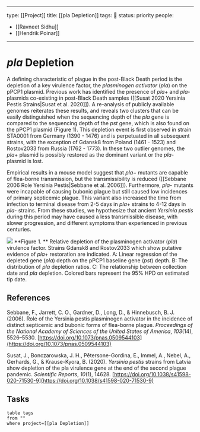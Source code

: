 
---
type: [[Project]]
title: [[pla Depletion]]
tags: 🧨 
status: priority
people:
  - [[Ravneet Sidhu]]
  - [[Hendrik Poinar]]
---

# *pla* Depletion

A defining characteristic of plague in the post-Black Death period is the depletion of a key virulence factor,  the *plasminogen activator* (*pla*) on the pPCP1 plasmid. Previous work has identified the presence of *pla*+ and *pla*- plasmids co-existing in post-Black Death samples ([[Susat 2020 Yersinia Pestis Strains|Susat et al. 2020]]). A re-analysis of publicly available genomes reiterates these results, and reveals two clusters that can be easily distinguished when the sequencing depth of the *pla* gene is compared to the sequencing depth of the *pst* gene, which is also found on the pPCP1 plasmid (Figure 1). This depletion event is first observed in strain STA0001 from Germany (1390 - 1476) and is perpetuated in all subsequent strains, with the exception of Gdansk8 from Poland (1461 - 1523) and Rostov2033 from Russia (1762 - 1773). In these two outlier genomes, the *pla*+ plasmid is possibly restored as the dominant variant or the *pla*- plasmid is lost. 

Empirical results in a mouse model suggest that *pla*− mutants are capable of flea-borne transmission, but the transmissibility is reduced ([[Sebbane 2006 Role Yersinia Pestis|Sebbane et al. 2006]]). Furthermore, *pla*- mutants were incapable of causing bubonic plague but still caused low incidences of primary septicemic plague. This variant also increased the time from infection to terminal disease from 2-5 days in *pla*+ strains to 4-12 days in *pla*- strains. From these studies, we hypothesize that ancient *Yersinia pestis* during this period may have caused a less transmissible disease, with slower progression, and different symptoms than experienced in previous centuries.

![](https://rawcdn.githack.com/ktmeaton/plague-phylogeography-projects/dc0d6f8/denmark/locus_coverage_collect/all/depletion_pla.png)
**Figure 1. ** Relative depletion of the plasminogen activator (*pla*) virulence factor. Strains Gdansk8 and Rostov2033 which show putative evidence of *pla*+ restoration are indicated. A: Linear regression of the depleted gene (*pla*) depth on the pPCP1 baseline gene (*pst*) depth. B: The distribution of *pla* depletion ratios. C: The relationship between collection date and *pla* depletion. Colored bars represent the 95% HPD on estimated tip date.

## References

Sebbane, F., Jarrett, C. O., Gardner, D., Long, D., & Hinnebusch, B. J. (2006). Role of the Yersinia pestis plasminogen activator in the incidence of distinct septicemic and bubonic forms of flea-borne plague. _Proceedings of the National Academy of Sciences of the United States of America_, _103_(14), 5526–5530. [https://doi.org/10.1073/pnas.0509544103](https://doi.org/10.1073/pnas.0509544103)

Susat, J., Bonczarowska, J. H., Pētersone-Gordina, E., Immel, A., Nebel, A., Gerhards, G., & Krause-Kyora, B. (2020). _Yersinia pestis_ strains from Latvia show depletion of the pla virulence gene at the end of the second plague pandemic. _Scientific Reports_, _10_(1), 14628. [https://doi.org/10.1038/s41598-020-71530-9](https://doi.org/10.1038/s41598-020-71530-9)

## Tasks

```dataview
table tags
from ""
where project=[[pla Depletion]]
```

